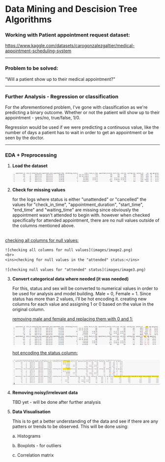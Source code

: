 # Data Mining and Descision Tree Algorithms
### Working with Patient appointment request dataset:

https://www.kaggle.com/datasets/carogonzalezgaltier/medical-appointment-scheduling-system

---
### Problem to be solved:

"Will a patient show up to their medical appointment?"

---
### Further Analysis - Regression or classification
For the aforementioned problem, I've gone with classification as we're predicting a binary outcome. Whether or not the patient will show up to their appointment - yes/no, true/false, 1/0.

Regression would be used if we were predicting a continuous value, like the number of days a patient has to wait in order to get an appointment or be seen by the doctor.

---
### EDA + Preprocessing
1. __Load the dataset__

    ![](images/image1.png)

2. __Check for missing values__

    for the logs where status is either "unattended" or "cancelled" the values for "check_in_time", "appointment_duration", "start_time", "end_time" and "waiting_time" are missing since obviously the appointment wasn't attended to begin with. however when checked specifically for attended appointment, there are no null values outside of the columns mentioned above.
<br>
    <ins>checking all columns for null values:</ins>

    ![checking all columns for null values](images/image2.png)
    <br>
    <ins>checking for null values in the "attended" status:</ins>

    ![checking null values for "attended" status](images/image3.png)

3. __Convert categorical data where needed (it was needed)__
    
    For this, status and sex will be converted to numerical values in order to be used for analysis and model building. Male = 0, Female = 1. Since status has more than 2 values, i'll be hot encoding it. creating new columns for each value and assigning 1 or 0 based on the value in the original column.

    <ins> removing male and female and replacing them with 0 and 1:</ins>

    ![replacing male and female with 0 and 1](images/image4.png)

    <ins> hot encoding the status column:</ins>

    ![hot encoding the status column](images/image5.png)
    
4. __Removing noisy/irrelevant data__

    TBD yet - will be done after further analysis
5. __Data Visualisation__

    This is to get a better understanding of the data and see if there are any patters or trends to be observed. This will be done using: 

    a. Histograms

    b. Boxplots - for outliers

    c. Correlation matrix